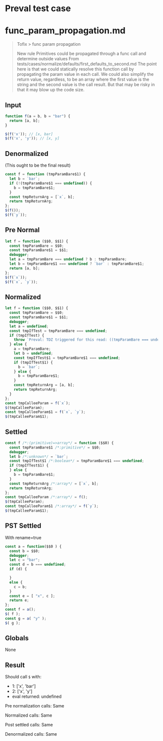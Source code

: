 # Preval test case

# func_param_propagation.md

> Tofix > func param propagation
>
> New rule
> Primitives could be propagated through a func call and determine outside values
> From tests/cases/normalize/defaults/first_defaults_to_second.md
> The point here is that we could statically resolve this function call
> by propagating the param value in each call.
> We could also simplify the return value, regardless, to be an array
> where the first value is the string and the second value is the call
> result. But that may be risky in that it may blow up the code size.

## Input

`````js filename=intro
function f(a = b, b = "bar") { 
  return [a, b]; 
}

$(f('x')); // [x, bar]
$(f('x', 'y')); // [x, y]
`````

## Denormalized
(This ought to be the final result)

`````js filename=intro
const f = function (tmpParamBare$1) {
  let b = `bar`;
  if (!(tmpParamBare$1 === undefined)) {
    b = tmpParamBare$1;
  }
  const tmpReturnArg = [`x`, b];
  return tmpReturnArg;
};
$(f());
$(f(`y`));
`````

## Pre Normal


`````js filename=intro
let f = function ($$0, $$1) {
  const tmpParamBare = $$0;
  const tmpParamBare$1 = $$1;
  debugger;
  let a = tmpParamBare === undefined ? b : tmpParamBare;
  let b = tmpParamBare$1 === undefined ? `bar` : tmpParamBare$1;
  return [a, b];
};
$(f(`x`));
$(f(`x`, `y`));
`````

## Normalized


`````js filename=intro
let f = function ($$0, $$1) {
  const tmpParamBare = $$0;
  const tmpParamBare$1 = $$1;
  debugger;
  let a = undefined;
  const tmpIfTest = tmpParamBare === undefined;
  if (tmpIfTest) {
    throw `Preval: TDZ triggered for this read: ((tmpParamBare === undefined)? b : tmpParamBare)`;
  } else {
    a = tmpParamBare;
    let b = undefined;
    const tmpIfTest$1 = tmpParamBare$1 === undefined;
    if (tmpIfTest$1) {
      b = `bar`;
    } else {
      b = tmpParamBare$1;
    }
    const tmpReturnArg = [a, b];
    return tmpReturnArg;
  }
};
const tmpCalleeParam = f(`x`);
$(tmpCalleeParam);
const tmpCalleeParam$1 = f(`x`, `y`);
$(tmpCalleeParam$1);
`````

## Settled


`````js filename=intro
const f /*:(primitive)=>array*/ = function ($$0) {
  const tmpParamBare$1 /*:primitive*/ = $$0;
  debugger;
  let b /*:unknown*/ = `bar`;
  const tmpIfTest$1 /*:boolean*/ = tmpParamBare$1 === undefined;
  if (tmpIfTest$1) {
  } else {
    b = tmpParamBare$1;
  }
  const tmpReturnArg /*:array*/ = [`x`, b];
  return tmpReturnArg;
};
const tmpCalleeParam /*:array*/ = f();
$(tmpCalleeParam);
const tmpCalleeParam$1 /*:array*/ = f(`y`);
$(tmpCalleeParam$1);
`````

## PST Settled
With rename=true

`````js filename=intro
const a = function($$0 ) {
  const b = $$0;
  debugger;
  let c = "bar";
  const d = b === undefined;
  if (d) {

  }
  else {
    c = b;
  }
  const e = [ "x", c ];
  return e;
};
const f = a();
$( f );
const g = a( "y" );
$( g );
`````

## Globals

None

## Result

Should call `$` with:
 - 1: ['x', 'bar']
 - 2: ['x', 'y']
 - eval returned: undefined

Pre normalization calls: Same

Normalized calls: Same

Post settled calls: Same

Denormalized calls: Same
